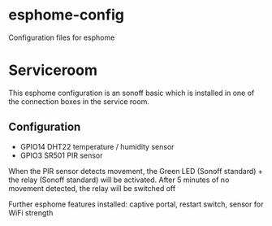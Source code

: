# esphome-config
Configuration files for esphome
# Serviceroom
This esphome configuration is an sonoff basic which is installed in one of the connection boxes in the service room.
## Configuration
* GPIO14  DHT22 temperature / humidity sensor
* GPIO3   SR501 PIR sensor

When the PIR sensor detects movement, the Green LED (Sonoff standard) + the relay (Sonoff standard) will be activated.
After 5 minutes of no movement detected, the relay will be switched off

Further esphome features installed: captive portal, restart switch, sensor for WiFi strength

